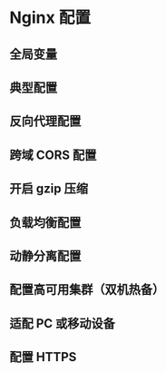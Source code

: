 # Nginx 配置

## 全局变量

## 典型配置

## 反向代理配置

## 跨域 CORS 配置

## 开启 gzip 压缩

## 负载均衡配置

## 动静分离配置

## 配置高可用集群（双机热备）

## 适配 PC 或移动设备

## 配置 HTTPS
